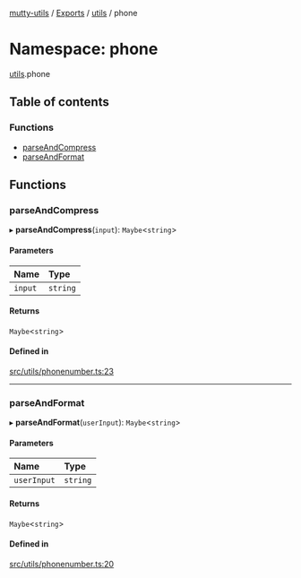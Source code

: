[mutty-utils](../README.md) / [Exports](../modules.md) / [utils](utils.md) / phone

# Namespace: phone

[utils](utils.md).phone

## Table of contents

### Functions

- [parseAndCompress](utils.phone.md#parseandcompress)
- [parseAndFormat](utils.phone.md#parseandformat)

## Functions

### parseAndCompress

▸ **parseAndCompress**(`input`): `Maybe`<`string`\>

#### Parameters

| Name | Type |
| :------ | :------ |
| `input` | `string` |

#### Returns

`Maybe`<`string`\>

#### Defined in

[src/utils/phonenumber.ts:23](https://github.com/jonlaing/mutty-utils/blob/3ab5f76/src/utils/phonenumber.ts#L23)

___

### parseAndFormat

▸ **parseAndFormat**(`userInput`): `Maybe`<`string`\>

#### Parameters

| Name | Type |
| :------ | :------ |
| `userInput` | `string` |

#### Returns

`Maybe`<`string`\>

#### Defined in

[src/utils/phonenumber.ts:20](https://github.com/jonlaing/mutty-utils/blob/3ab5f76/src/utils/phonenumber.ts#L20)
